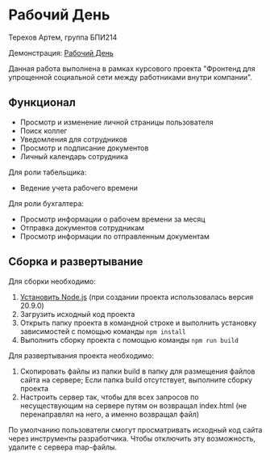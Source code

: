 # Рабочий День
Терехов Артем, группа БПИ214

Демонстрация: [Рабочий День](https://working-day.ru)

Данная работа выполнена в рамках курсового проекта "Фронтенд для упрощенной социальной сети между работниками внутри компании".

## Функционал
- Просмотр и изменение личной страницы пользователя
- Поиск коллег
- Уведомления для сотрудников
- Просмотр и подписание документов
- Личный календарь сотрудника

Для роли табельщика:
- Ведение учета рабочего времени

Для роли бухгалтера:
- Просмотр информации о рабочем времени за месяц
- Отправка документов сотрудникам
- Просмотр информации по отправленным документам

## Сборка и развертывание
Для сборки необходимо:
1. [Установить Node.js](https://nodejs.org/en/download) (при создании проекта использовалась версия 20.9.0)
2. Загрузить исходный код проекта
3. Открыть папку проекта в командной строке и выполнить установку зависимостей с помощью команды `npm install`
4. Выполнить сборку проекта с помощью команды `npm run build`

Для развертывания проекта необходимо:
1. Скопировать файлы из папки build в папку для размещения файлов сайта на сервере;
Если папка build отсутствует, выполните сборку проекта
2. Настроить сервер так, чтобы для всех запросов по несуществующим на сервере путям он возвращал index.html (не перенаправлял на него, а именно возвращал файл)

По умолчанию пользователи смогут просматривать исходный код сайта через инструменты разработчика. Чтобы отключить эту возможность, удалите с сервера map-файлы. 
